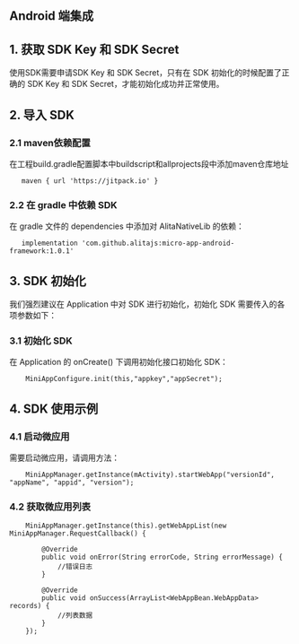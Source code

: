 ## Android 端集成

##  1. 获取 SDK Key 和 SDK Secret
使用SDK需要申请SDK Key 和 SDK Secret，只有在 SDK 初始化的时候配置了正确的 SDK Key 和 SDK Secret，才能初始化成功并正常使用。

##  2. 导入 SDK
### 2.1 maven依赖配置
在工程build.gradle配置脚本中buildscript和allprojects段中添加maven仓库地址

       maven { url 'https://jitpack.io' }

### 2.2 在 gradle 中依赖 SDK
在 gradle 文件的 dependencies 中添加对 AlitaNativeLib 的依赖：

       implementation 'com.github.alitajs:micro-app-android-framework:1.0.1'

##  3. SDK 初始化
我们强烈建议在 Application 中对 SDK 进行初始化，初始化 SDK 需要传入的各项参数如下：

### 3.1 初始化 SDK
在 Application 的 onCreate() 下调用初始化接口初始化 SDK：

        MiniAppConfigure.init(this,"appkey","appSecret");

##  4. SDK 使用示例
###  4.1 启动微应用
需要启动微应用，请调用方法：

        MiniAppManager.getInstance(mActivity).startWebApp("versionId", "appName", "appid", "version");

###  4.2 获取微应用列表

        MiniAppManager.getInstance(this).getWebAppList(new MiniAppManager.RequestCallback() {

            @Override
            public void onError(String errorCode, String errorMessage) {
                //错误日志
            }

            @Override
            public void onSuccess(ArrayList<WebAppBean.WebAppData> records) {
                //列表数据
            }
        });


